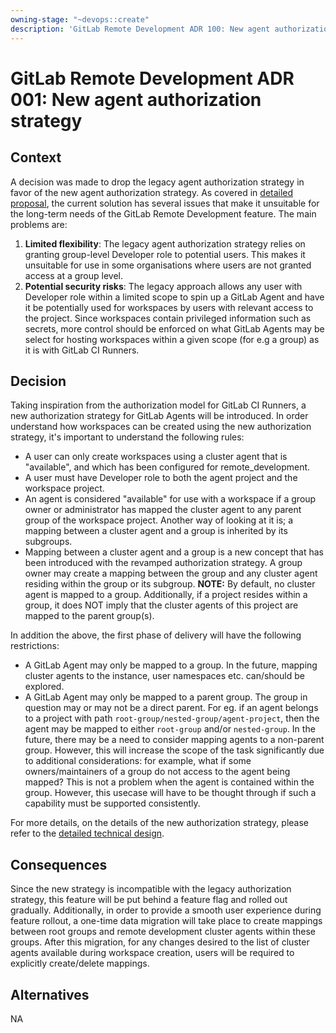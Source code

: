 ```yaml
---
owning-stage: "~devops::create"
description: 'GitLab Remote Development ADR 100: New agent authorization strategy'
---
```


# GitLab Remote Development ADR 001: New agent authorization strategy

## Context

A decision was made to drop the legacy agent authorization strategy in favor of the new agent authorization strategy. As covered in [detailed proposal](https://gitlab.com/gitlab-org/remote-development/gitlab-remote-development-docs/-/blob/main/doc/proposal-for-mapping-projects-to-agents.md?ref_type=heads#problems-with-the-current-solution), the current solution has several issues that make it unsuitable for the long-term needs of the GitLab Remote Development feature. The main problems are:

1. **Limited flexibility**: The legacy agent authorization strategy relies on granting group-level Developer role to potential users. This makes it unsuitable for use in some organisations where users are not granted access at a group level.
1. **Potential security risks**: The legacy approach allows any user with Developer role within a limited scope to spin up a GitLab Agent and have it be potentially used for workspaces by users with relevant access to the project. Since workspaces contain privileged information such as secrets, more control should be enforced on what GitLab Agents may be select for hosting workspaces within a given scope (for e.g a group) as it is with GitLab CI Runners.

## Decision

Taking inspiration from the authorization model for GitLab CI Runners, a new authorization strategy for GitLab Agents will be introduced. In order understand how workspaces can be created using the new authorization strategy, it's important to understand the following rules:

- A user can only create workspaces using a cluster agent that is "available", and which has been configured for remote_development.
- A user must have Developer role to both the agent project and the workspace project.
- An agent is considered "available" for use with a workspace if a group owner or administrator has mapped the cluster agent to any parent group of the workspace project. Another way of looking at it is; a mapping between a cluster agent and a group is inherited by its subgroups.
- Mapping between a cluster agent and a group is a new concept that has been introduced with the revamped authorization strategy. A group owner may create a mapping between the group and any cluster agent residing within the group or its subgroup. **NOTE:** By default, no cluster agent is mapped to a group. Additionally, if a project resides within a group, it does NOT imply that the cluster agents of this project are mapped to the parent group(s).

In addition the above, the first phase of delivery will have the following restrictions:

- A GitLab Agent may only be mapped to a group. In the future, mapping cluster agents to the instance, user namespaces etc. can/should be explored.
- A GitLab Agent may only be mapped to a parent group. The group in question may or may not be a direct parent. For eg. if an agent belongs to a project with path `root-group/nested-group/agent-project`, then the agent may be mapped to either `root-group` and/or `nested-group`. In the future, there may be a need to consider mapping agents to a non-parent group. However, this will increase the scope of the task significantly due to additional considerations: for example, what if some owners/maintainers of a group do not access to the agent being mapped? This is not a problem when the agent is contained within the group. However, this usecase will have to be thought through if such a capability must be supported consistently.

For more details, on the details of the new authorization strategy, please refer to the [detailed technical design](https://gitlab.com/gitlab-org/remote-development/gitlab-remote-development-docs/-/blob/e28003334fda100295ed41bd84eef2b1770d86af/doc/tech-designs/2024-01-23-support-group-agent-authorization.md).

## Consequences

Since the new strategy is incompatible with the legacy authorization strategy, this feature will be put behind a feature flag and rolled out gradually. Additionally, in order to provide a smooth user experience during feature rollout, a one-time data migration will take place to create mappings between root groups and remote development cluster agents within these groups. After this migration, for any changes desired to the list of cluster agents available during workspace creation, users will be required to explicitly create/delete mappings.

## Alternatives

NA

